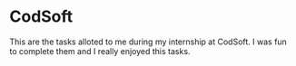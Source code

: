 # CodSoft
This are the tasks alloted to me during my internship at CodSoft.
I was fun to complete them and I really enjoyed this tasks.
